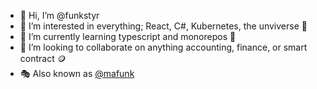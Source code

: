 - 👋 Hi, I’m @funkstyr
- 👀 I’m interested in everything; React, C#, Kubernetes, the unviverse 🌌
- 🌱 I’m currently learning typescript and monorepos 🏢
- 💞️ I’m looking to collaborate on anything accounting, finance, or smart contract 🪙
- 🎭 Also known as [@mafunk](https://github.com/mafunk)
<!--- - 📫 How to reach me --->

<!---
funkstyr/funkstyr is a ✨ special ✨ repository because its `README.md` (this file) appears on your GitHub profile.
You can click the Preview link to take a look at your changes.
--->
